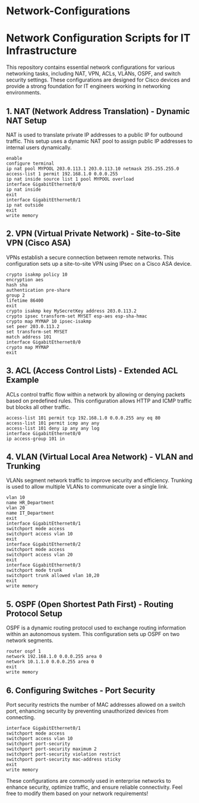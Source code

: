 # Network-Configurations
# Network Configuration Scripts for IT Infrastructure

This repository contains essential network configurations for various networking tasks, including NAT, VPN, ACLs, VLANs, OSPF, and switch security settings. These configurations are designed for Cisco devices and provide a strong foundation for IT engineers working in networking environments.

## 1. NAT (Network Address Translation) - Dynamic NAT Setup

NAT is used to translate private IP addresses to a public IP for outbound traffic. This setup uses a dynamic NAT pool to assign public IP addresses to internal users dynamically.

```
enable
configure terminal
ip nat pool MYPOOL 203.0.113.1 203.0.113.10 netmask 255.255.255.0
access-list 1 permit 192.168.1.0 0.0.0.255
ip nat inside source list 1 pool MYPOOL overload
interface GigabitEthernet0/0
ip nat inside
exit
interface GigabitEthernet0/1
ip nat outside
exit
write memory
```
## 2. VPN (Virtual Private Network) - Site-to-Site VPN (Cisco ASA)

VPNs establish a secure connection between remote networks. This configuration sets up a site-to-site VPN using IPsec on a Cisco ASA device.

```
crypto isakmp policy 10
encryption aes
hash sha
authentication pre-share
group 2
lifetime 86400
exit
crypto isakmp key MySecretKey address 203.0.113.2
crypto ipsec transform-set MYSET esp-aes esp-sha-hmac
crypto map MYMAP 10 ipsec-isakmp
set peer 203.0.113.2
set transform-set MYSET
match address 101
interface GigabitEthernet0/0
crypto map MYMAP
exit
```

## 3. ACL (Access Control Lists) - Extended ACL Example

ACLs control traffic flow within a network by allowing or denying packets based on predefined rules. This configuration allows HTTP and ICMP traffic but blocks all other traffic.

```
access-list 101 permit tcp 192.168.1.0 0.0.0.255 any eq 80
access-list 101 permit icmp any any
access-list 101 deny ip any any log
interface GigabitEthernet0/0
ip access-group 101 in
```

## 4. VLAN (Virtual Local Area Network) - VLAN and Trunking

VLANs segment network traffic to improve security and efficiency. Trunking is used to allow multiple VLANs to communicate over a single link.

```
vlan 10
name HR_Department
vlan 20
name IT_Department
exit
interface GigabitEthernet0/1
switchport mode access
switchport access vlan 10
exit
interface GigabitEthernet0/2
switchport mode access
switchport access vlan 20
exit
interface GigabitEthernet0/3
switchport mode trunk
switchport trunk allowed vlan 10,20
exit
write memory
```

## 5. OSPF (Open Shortest Path First) - Routing Protocol Setup

OSPF is a dynamic routing protocol used to exchange routing information within an autonomous system. This configuration sets up OSPF on two network segments.

```
router ospf 1
network 192.168.1.0 0.0.0.255 area 0
network 10.1.1.0 0.0.0.255 area 0
exit
write memory
```

## 6. Configuring Switches - Port Security

Port security restricts the number of MAC addresses allowed on a switch port, enhancing security by preventing unauthorized devices from connecting.

```
interface GigabitEthernet0/1
switchport mode access
switchport access vlan 10
switchport port-security
switchport port-security maximum 2
switchport port-security violation restrict
switchport port-security mac-address sticky
exit
write memory
```

These configurations are commonly used in enterprise networks to enhance security, optimize traffic, and ensure reliable connectivity. Feel free to modify them based on your network requirements!
